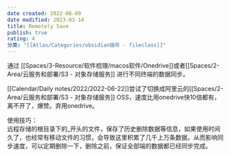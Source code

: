 ```yaml
---
date created: 2022-06-09
date modified: 2023-03-14
title: Remotely Save
publish: true
rating: 4
分类: "[[Atlas/Categories/obsidian插件 - fileclass]]"
---
```


通过 [[Spaces/3-Resource/软件梳理/macos软件/Onedrive]]或者[[Spaces/2-Area/云服务和部署/S3 - 对象存储服务]] 进行不同终端的数据同步。

[[Calendar/Daily notes/2022/2022-06-22]]尝试了切换成阿里云的[[Spaces/2-Area/云服务和部署/S3 - 对象存储服务]] OSS，速度比用onedrive快10倍都有，离不开了，爆赞。弃用onedrive。

使用技巧：  
远程存储的根目录下的_开头的文件，保存了历史删除数据等信息，如果使用时间久了，也经常有移动文件的习惯，会导致这里积累了几千上万条数据，从而影响同步速度，可以定期删除一下，删除之前，保证全部端的数据都已经同步完成。